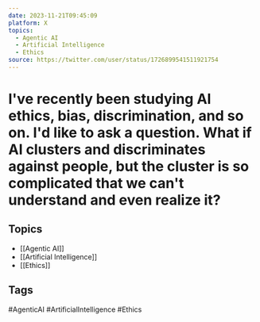 ```yaml
---
date: 2023-11-21T09:45:09
platform: X
topics:
  - Agentic AI
  - Artificial Intelligence
  - Ethics
source: https://twitter.com/user/status/1726899541511921754
---
```

# I've recently been studying AI ethics, bias, discrimination, and so on. I'd like to ask a question. What if AI clusters and discriminates against people, but the cluster is so complicated that we can't understand and even realize it?

## Topics
- [[Agentic AI]]
- [[Artificial Intelligence]]
- [[Ethics]]

## Tags
#AgenticAI #ArtificialIntelligence #Ethics